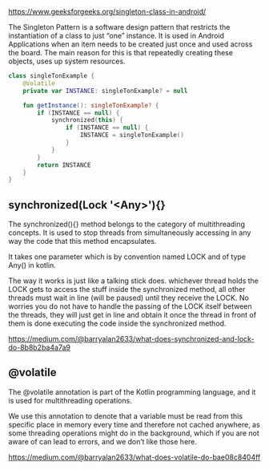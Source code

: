 https://www.geeksforgeeks.org/singleton-class-in-android/


The Singleton Pattern is a software design pattern that restricts the instantiation of a class to just “one” instance. It is used in Android Applications when an item needs to be created just once and used across the board.
The main reason for this is that repeatedly creating these objects, uses up system resources.

```kotlin
class singleTonExample {
	@Volatile
	private var INSTANCE: singleTonExample? = null

	fun getInstance(): singleTonExample? {
		if (INSTANCE == null) {
			synchronized(this) {
				if (INSTANCE == null) {
					INSTANCE = singleTonExample()
				}
			}
		}
		return INSTANCE
	}
}

```

## synchronized(Lock '\<Any>'){}
  The synchronized(){} method belongs to the category of multithreading concepts. It is used to stop threads from simultaneously accessing in any way the code that this method encapsulates.

It takes one parameter which is by convention named LOCK and of type Any() in kotlin.

The way it works is just like a talking stick does. whichever thread holds the LOCK gets to access the stuff inside the synchronized method, all other threads must wait in line (will be paused) until they receive the LOCK. No worries you do not have to handle the passing of the LOCK itself between the threads, they will just get in line and obtain it once the thread in front of them is done executing the code inside the synchronized method.

https://medium.com/@barryalan2633/what-does-synchronized-and-lock-do-8b8b2ba4a7a9  

## @volatile 
  The @volatile annotation is part of the Kotlin programming language, and it is used for multithreading operations.

We use this annotation to denote that a variable must be read from this specific place in memory every time and therefore not cached anywhere, as some threading operations might do in the background, which if you are not aware of can lead to errors, and we don’t like those here.

  https://medium.com/@barryalan2633/what-does-volatile-do-bae08c8404ff

